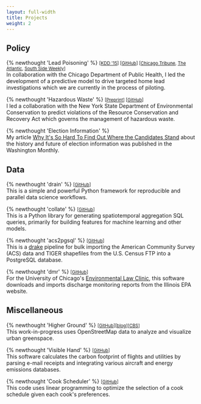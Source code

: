 ```yaml
---
layout: full-width
title: Projects
weight: 2
---
```

## Policy

{% newthought 'Lead Poisoning' %}
<small>
[[KDD '15]({{site.baseurl}}/assets/pdf/lead_kdd.pdf)]
[[GitHub](https://github.com/potash/lead-public)]
[[Chicago Tribune](http://www.chicagotribune.com/news/ct-big-data-police-misconduct-met-20160816-story.html), [The Atlantic](https://www.theatlantic.com/technology/archive/2016/01/predictive-policing-food-poisoning/423126/), [South Side Weekly](http://southsideweekly.com/living-with-lead/)]</small>
<br/>In collaboration with the Chicago Department of Public Health, I led the development of a predictive model to drive targeted home lead investigations which we are currently in the process of piloting.

{% newthought 'Hazardous Waste' %}
<small>[[Preprint]({{site.baseurl}}/assets/pdf/rcra_preprint.pdf)]
[[GitHub](https://github.com/dssg/rcra)]</small>
<br/>I led a collaboration with the New York State Department of Environmental Conservation to predict violations of the Resource Conservation and Recovery Act which governs the management of hazardous waste.

{% newthought 'Election Information' %}
<br/>My article [Why It's So Hard To Find Out Where the Candidates Stand](http://washingtonmonthly.com/2016/11/04/why-its-so-hard-to-find-out-where-the-candidates-stand/) about the history and future of election information was published in the Washington Monthly.

## Data

{% newthought 'drain' %}
<small>[[GitHub](https://github.com/potash/drain)]</small>
<br/>This is a simple and powerful Python framework for reproducible and parallel data science workflows.

{% newthought 'collate' %}
<small>[[GitHub](https://github.com/dssg/collate)]</small>
<br/>This is a Python library for generating spatiotemporal aggregation SQL queries, primarily for building features for machine learning and other models.

{% newthought 'acs2pgsql' %}
<small>[[GitHub](https://github.com/dssg/acs2pgsql)]</small>
<br/>This is a [drake](https://github.com/factual/drake) pipeline for bulk importing the American Community Survey (ACS) data and TIGER shapefiles from the U.S. Census FTP into a PostgreSQL database.

{% newthought 'dmr' %}
<small>[[GitHub](https://github.com/dssg/il-dmr)]</small>
<br/>For the University of Chicago's [Environmental Law Clinic](http://www.law.uchicago.edu/clinics/environmental), this software downloads and imports discharge monitoring reports from the Illinois EPA website.


## Miscellaneous

{% newthought 'Higher Ground' %}
<small>[[GitHub](https://github.com/potash/higher-ground)][[blog](articles/17/chicago-parks)][[CBS](http://chicago.cbslocal.com/2017/11/06/park-566-master-plan/)]</small>
<br/>This work-in-progress uses OpenStreetMap data to analyze and visualize urban greenspace.

{% newthought 'Visible Hand' %}
<small>[[GitHub](https://github.com/potash/visiblehand-core)]</small>
<br/>This software calculates the carbon footprint of flights and utilities by parsing e-mail receipts and integrating various aircraft and energy emissions databases.

{% newthought 'Cook Scheduler' %}
<small>[[GitHub](https://github.com/potash/cook_scheduler)]</small>
<br/>This code uses linear programming to optimize the selection of a cook schedule given each cook's preferences.

